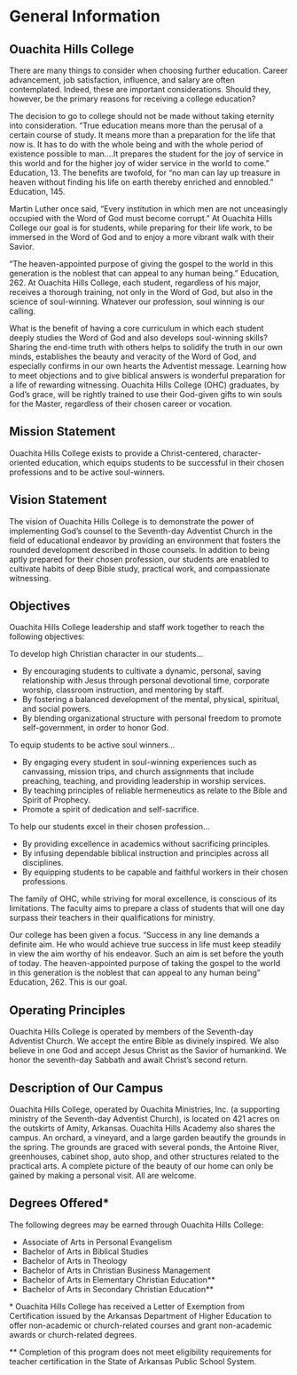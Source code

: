 # General Information
## Ouachita Hills College
There are many things to consider when choosing further education. Career advancement, job satisfaction, influence, and salary are often contemplated. Indeed, these are important considerations. Should they, however, be the primary reasons for receiving a college education?

The decision to go to college should not be made without taking eternity into consideration. “True education means more than the perusal of a certain course of study. It means more than a preparation for the life that now is. It has to do with the whole being and with the whole period of existence possible to man….It prepares the student for the joy of service in this world and for the higher joy of wider service in the world to come.” Education, 13. The benefits are twofold, for “no man can lay up treasure in heaven without finding his life on earth thereby enriched and ennobled.” Education, 145.

Martin Luther once said, “Every institution in which men are not unceasingly occupied with the Word of God must become corrupt.” At Ouachita Hills College our goal is for students, while preparing for their life work, to be immersed in the Word of God and to enjoy a more vibrant walk with their Savior.

“The heaven-appointed purpose of giving the gospel to the world in this generation is the noblest that can appeal to any human being.” Education, 262. At Ouachita Hills College, each student, regardless of his major, receives a thorough training, not only in the Word of God, but also in the science of soul-winning. Whatever our profession, soul winning is our calling.

What is the benefit of having a core curriculum in which each student deeply studies the Word of God and also develops soul-winning skills? Sharing the end-time truth with others helps to solidify the truth in our own minds, establishes the beauty and veracity of the Word of God, and especially confirms in our own hearts the Adventist message. Learning how to meet objections and to give biblical answers is wonderful preparation for a life of rewarding witnessing. Ouachita Hills College (OHC) graduates, by God’s grace, will be rightly trained to use their God-given gifts to win souls for the Master, regardless of their chosen career or vocation.

## Mission Statement
Ouachita Hills College exists to provide a Christ-centered, character-oriented education, which equips students to be successful in their chosen professions and to be active soul-winners.

## Vision Statement
The vision of Ouachita Hills College is to demonstrate the power of implementing God’s counsel to the Seventh-day Adventist Church in the field of educational endeavor by providing an environment that fosters the rounded development described in those counsels. In addition to being aptly prepared for their chosen profession, our students are enabled to cultivate habits of deep Bible study, practical work, and compassionate witnessing.

## Objectives
Ouachita Hills College leadership and staff work together to reach the following objectives:

To develop high Christian character in our students...

* By encouraging students to cultivate a dynamic, personal, saving relationship with Jesus through personal devotional time, corporate worship, classroom instruction, and mentoring by staff.
* By fostering a balanced development of the mental, physical, spiritual, and social powers.
* By blending organizational structure with personal freedom to promote self-government, in order to honor God.

To equip students to be active soul winners...

* By engaging every student in soul-winning experiences such as canvassing, mission trips, and church assignments that include preaching, teaching, and providing leadership in worship services.
* By teaching principles of reliable hermeneutics as relate to the Bible and Spirit of Prophecy.
* Promote a spirit of dedication and self-sacrifice.

To help our students excel in their chosen profession...

* By providing excellence in academics without sacrificing principles.
* By infusing dependable biblical instruction and principles across all disciplines.
* By equipping students to be capable and faithful workers in their chosen professions.

The family of OHC, while striving for moral excellence, is conscious of its limitations. The faculty aims to prepare a class of students that will one day surpass their teachers in their qualifications for ministry.

Our college has been given a focus. “Success in any line demands a definite aim. He who would achieve true success in life must keep steadily in view the aim worthy of his endeavor. Such an aim is set before the youth of today. The heaven-appointed purpose of taking the gospel to the world in this generation is the noblest that can appeal to any human being” Education, 262. This is our goal.

## Operating Principles
Ouachita Hills College is operated by members of the Seventh-day Adventist Church. We accept the entire Bible as divinely inspired. We also believe in one God and accept Jesus Christ as the Savior of humankind. We honor the seventh-day Sabbath and await Christ’s second return.

## Description of Our Campus
Ouachita Hills College, operated by Ouachita Ministries, Inc. (a supporting ministry of the Seventh-day Adventist Church), is located on 421 acres on the outskirts of Amity, Arkansas. Ouachita Hills Academy also shares the campus. An orchard, a vineyard, and a large garden beautify the grounds in the spring. The grounds are graced with several ponds, the Antoine River, greenhouses, cabinet shop, auto shop, and other structures related to the practical arts. A complete picture of the beauty of our home can only be gained by making a personal visit. All are welcome.

## Degrees Offered\*
The following degrees may be earned through Ouachita Hills College:

* Associate of Arts in Personal Evangelism
* Bachelor of Arts in Biblical Studies
* Bachelor of Arts in Theology
* Bachelor of Arts in Christian Business Management
* Bachelor of Arts in Elementary Christian Education**
* Bachelor of Arts in Secondary Christian Education**

\* Ouachita Hills College has received a Letter of Exemption from Certification issued by the Arkansas Department of Higher Education to offer non-academic or church-related courses and grant non-academic awards or church-related degrees.

** Completion of this program does not meet eligibility requirements for teacher certification in the State of Arkansas Public School System.
